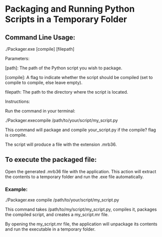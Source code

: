 # Packaging and Running Python Scripts in a Temporary Folder

## Command Line Usage:
./Packager.exe [compile] [filepath]

Parameters:

[path]: The path of the Python script you wish to package.

[compile]: A flag to indicate whether the script should be compiled (set to compile to compile, else leave empty).

filepath: The path to the directory where the script is located.

Instructions:

Run the command in your terminal:

./Packager.execompile /path/to/your/script/my_script.py

This command will package and compile your_script.py if the compile? flag is compile.

The script will produce a file with the extension .mrb36.

## To execute the packaged file:

Open the generated .mrb36 file with the application. This action will extract the contents to a temporary folder and run the .exe file automatically.

### Example:

./Packager.exe compile /path/to/your/script/my_script.py

This command takes /path/to/my/script/my_script.py, compiles it, packages the compiled script, and creates a my_script.mr file.

By opening the my_script.mr file, the application will unpackage its contents and run the executable in a temporary folder.
